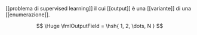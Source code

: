 [[problema di supervised learning]] il cui [[output]] è una [[variante]] di una [[enumerazione]].

$$
\Huge
\fmlOutputField = \hsh{ 1, 2, \dots, N }
$$
